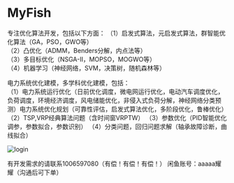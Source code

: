 # MyFish
专注优化算法开发，包括以下方面： 
（1）启发式算法，元启发式算法，群智能优化算法（GA，PSO，GWO等）  
（2）凸优化（ADMM，Benders分解，内点法等）  
（3）多目标优化（NSGA-II，MOPSO，MOGWO等）  
（4）机器学习（神经网络，SVM，决策树，随机森林等） 

电力系统优化建模，多学科优化建模，包括：  
（1）电力系统运行优化（日前优化调度，微电网运行优化，电动汽车调度优化，负荷调度，环境经济调度，风电储能优化，非侵入式负荷分解，神经网络分类预测）电力系统优化规划（可靠性评估，启发式算法优化，多阶段优化，鲁棒优化） 
（2）TSP,VRP经典算法问题（含时间窗VRPTW） 
（3）参数优化（PID智能优化调参，参数拟合，参数识别） 
（4）分类问题，回归问题求解（轴承故障诊断，曲线拟合） 

![login](https://github.com/ray1006597080/MyFish/login.png)

有开发需求的请联系1006597080（有偿！有偿！有偿！） 闲鱼账号：aaaaa耀耀（沟通后可下单）
